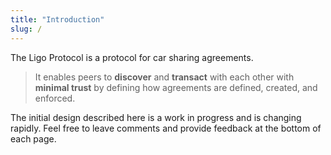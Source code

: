 ```yaml
---
title: "Introduction"
slug: /
---
```


The Ligo Protocol is a protocol for car sharing agreements.

> It enables peers to **discover** and **transact** with each other with **minimal trust** by defining how agreements are defined, created, and enforced.

The initial design described here is a work in progress and is changing rapidly. Feel free to leave comments and provide feedback at the bottom of each page.
